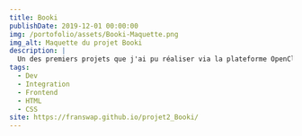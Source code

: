 ```yaml
---
title: Booki
publishDate: 2019-12-01 00:00:00
img: /portofolio/assets/Booki-Maquette.png
img_alt: Maquette du projet Booki
description: |
  Un des premiers projets que j'ai pu réaliser via la plateforme OpenClassroom
tags:
  - Dev
  - Integration
  - Frontend
  - HTML
  - CSS
site: https://franswap.github.io/projet2_Booki/
---
```

